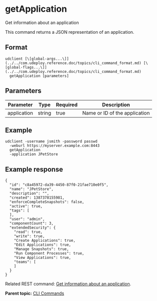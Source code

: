 # getApplication

Get information about an application

This command returns a JSON representation of an application.

## Format

```
udclient [\[global-args...\]](../../com.udeploy.reference.doc/topics/cli_command_format.md) [\[global-flags...\]](../../com.udeploy.reference.doc/topics/cli_command_format.md)
  getApplication [parameters]
```

## Parameters

|Parameter|Type|Required|Description|
|---------|----|--------|-----------|
|application|string|true|Name or ID of the application|

## Example

```
udclient -username jsmith -password passwd 
  -weburl https://myserver.example.com:8443
  getApplication 
  -application JPetStore
```

## Example response

```
{
  "id": "c8a45972-da39-4450-87f0-21fae710e0f5",
  "name": "JPetStore",
  "description": "",
  "created": 1387378155981,
  "enforceCompleteSnapshots": false,
  "active": true,
  "tags": [
  ],
  "user": "admin",
  "componentCount": 3,
  "extendedSecurity": {
    "read": true,
    "write": true,
    "Create Applications": true,
    "Edit Applications": true,
    "Manage Snapshots": true,
    "Run Component Processes": true,
    "View Applications": true,
    "teams": [
    ]
  }
}
```

Related REST command: [Get information about an application](rest_cli_application_info_get.md).

**Parent topic:** [CLI Commands](../../com.udeploy.reference.doc/topics/cli_commands.md)

